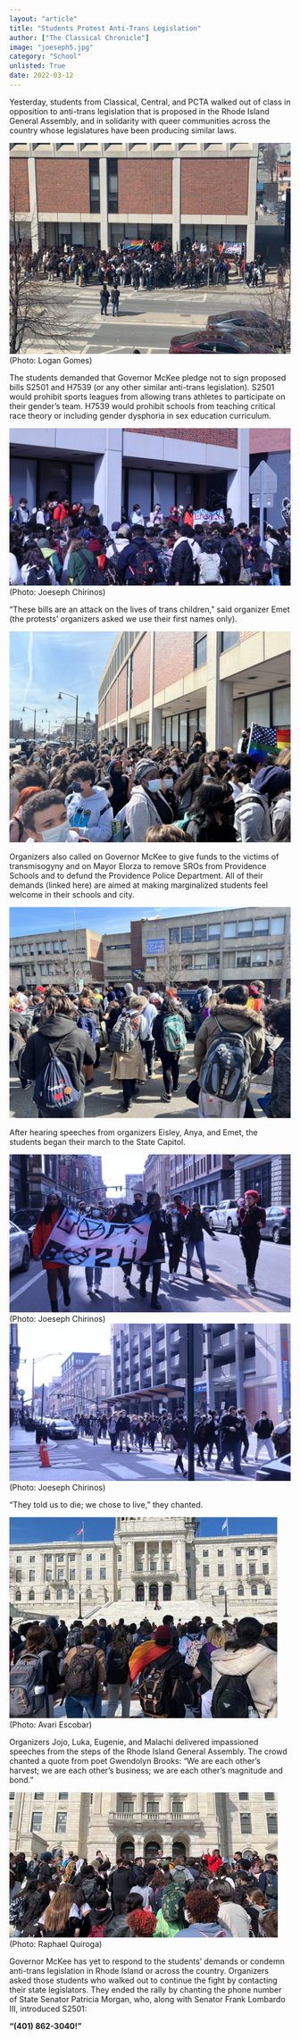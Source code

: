 ```yaml
---
layout: "article"
title: "Students Protest Anti-Trans Legislation"
author: ["The Classical Chronicle"]
image: "joeseph5.jpg"
category: "School"
unlisted: True
date: 2022-03-12
---
```


Yesterday, students from Classical, Central, and PCTA walked out of class in opposition to anti-trans legislation that is proposed in the Rhode Island General Assembly, and in solidarity with queer communities across the country whose legislatures have been producing similar laws.

![Students Outside PPSD](/assets/images/logan1.jpg)
<span>(Photo: Logan Gomes)</span>

The students demanded that Governor McKee pledge not to sign proposed bills S2501 and H7539 (or any other similar anti-trans legislation). S2501 would prohibit sports leagues from allowing trans athletes to participate on their gender’s team. H7539 would prohibit schools from teaching critical race theory or including gender dysphoria in sex education curriculum.

![Organizers Speaking](/assets/images/joeseph1.jpg)
<span>(Photo: Joeseph Chirinos)</span>

“These bills are an attack on the lives of trans children,” said organizer Emet (the protests’ organizers asked we use their first names only). 

![Students by PPSD](/assets/images/bigfile4.JPG)

Organizers also called on Governor McKee to give funds to the victims of transmisogyny and on Mayor Elorza to remove SROs from Providence Schools and to defund the Providence Police Department. All of their demands (linked here) are aimed at making marginalized students feel welcome in their schools and city.

![Students leave PPSD](/assets/images/bigfile9.JPG)

After hearing speeches from organizers Eisley, Anya, and Emet, the students began their march to the State Capitol.

![Students March](/assets/images/joeseph4.JPG)
<span>(Photo: Joeseph Chirinos)</span>
![Students March](/assets/images/joeseph5.JPG)
<span>(Photo: Joeseph Chirinos)</span>

“They told us to die; we chose to live,” they chanted.

![Arriving at Capitol](/assets/images/avariescobar2.jpg)
<span>(Photo: Avari Escobar)</span>

Organizers Jojo, Luka, Eugenie, and Malachi delivered impassioned speeches from the steps of the Rhode Island General Assembly. The crowd chanted a quote from poet Gwendolyn Brooks: “We are each other’s harvest; we are each other’s business; we are each other’s magnitude and bond.”

![At Capitol](/assets/images/raphaelquiroga1.jpg)
<span>(Photo: Raphael Quiroga)</span>

Governor McKee has yet to respond to the students’ demands or condemn anti-trans legislation in Rhode Island or across the country. Organizers asked those students who walked out to continue the fight by contacting their state legislators. They ended the rally by chanting the phone number of State Senator Patricia Morgan, who, along with Senator Frank Lombardo III, introduced S2501:

**“(401) 862-3040!”**

